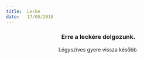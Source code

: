 ```yaml
---
title:  Lecke
date:   17/05/2018
---
```


### <center>Erre a leckére dolgozunk.</center>
<center>Légyszíves gyere vissza később.</center>